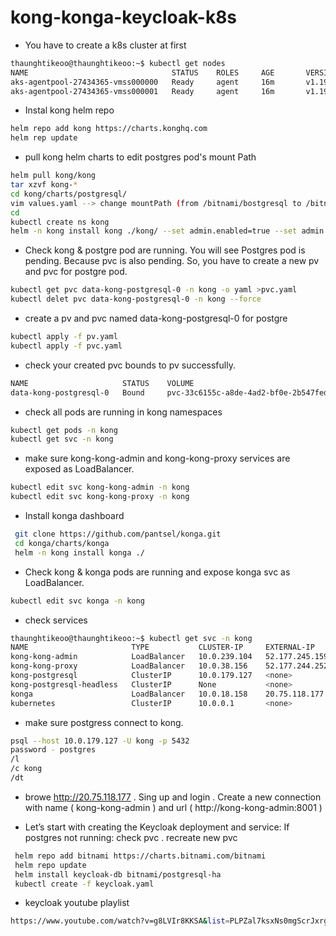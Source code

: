 # kong-konga-keycloak-k8s
* You have to create a k8s cluster at first
```bash
thaunghtikeoo@thaunghtikeoo:~$ kubectl get nodes
NAME                                STATUS    ROLES     AGE       VERSION
aks-agentpool-27434365-vmss000000   Ready     agent     16m       v1.19.11
aks-agentpool-27434365-vmss000001   Ready     agent     16m       v1.19.11
```
* Instal kong helm repo 
```bash
helm repo add kong https://charts.konghq.com
helm rep update
```
* pull kong helm charts to edit postgres pod's mount Path
```bash
helm pull kong/kong
tar xzvf kong-*
cd kong/charts/postgresql/
vim values.yaml --> change mountPath (from /bitnami/bostgresql to /bitnami )
cd
kubectl create ns kong
helm -n kong install kong ./kong/ --set admin.enabled=true --set admin.http.enabled=true --set postgresql.enabled=true   --set postgresql.postgresqlUsername=kong  --set postgresql.postgresqlDatabase=kong --set env.database=postgres --set postgresql.postgresqlPassword=postgres
```
* Check kong & postgre pod are running. You will see Postgres pod is pending. Because pvc is also pending. So, you have to create a new pv and pvc for postgre pod.
```bash
kubectl get pvc data-kong-postgresql-0 -n kong -o yaml >pvc.yaml
kubectl delet pvc data-kong-postgresql-0 -n kong --force
```
* create a pv and pvc named data-kong-postgresql-0 for postgre
```bash
kubectl apply -f pv.yaml
kubectl apply -f pvc.yaml
```
* check your created pvc bounds to pv successfully.
```bash
NAME                     STATUS    VOLUME                                     CAPACITY   ACCESS MODES   STORAGECLASS   AGE
data-kong-postgresql-0   Bound     pvc-33c6155c-a8de-4ad2-bf0e-2b547fed408f   8Gi        RWO            default        2m6s
```
* check all pods are running in kong namespaces
```bash
kubectl get pods -n kong
kubectl get svc -n kong
```
* make sure kong-kong-admin and kong-kong-proxy services are exposed as LoadBalancer.
```bash
kubectl edit svc kong-kong-admin -n kong
kubectl edit svc kong-kong-proxy -n kong
```
* Install konga dashboard
```bash
 git clone https://github.com/pantsel/konga.git
 cd konga/charts/konga
 helm -n kong install konga ./
 ```
 * Check kong & konga pods are running and expose konga svc as LoadBalancer.
 ```bash
 kubectl edit svc konga -n kong
 ```
 * check services
 ```bash 
thaunghtikeoo@thaunghtikeoo:~$ kubectl get svc -n kong
NAME                       TYPE           CLUSTER-IP     EXTERNAL-IP      PORT(S)                         AGE
kong-kong-admin            LoadBalancer   10.0.239.104   52.177.245.159   8001:30070/TCP,8444:31065/TCP   27m
kong-kong-proxy            LoadBalancer   10.0.38.156    52.177.244.252   80:31476/TCP,443:31404/TCP      27m
kong-postgresql            ClusterIP      10.0.179.127   <none>           5432/TCP                        27m
kong-postgresql-headless   ClusterIP      None           <none>           5432/TCP                        27m
konga                      LoadBalancer   10.0.18.158    20.75.118.177    80:30273/TCP                    8m11s
kubernetes                 ClusterIP      10.0.0.1       <none>           443/TCP                         54m
```
* make sure postgress connect to kong.
```bash
psql --host 10.0.179.127 -U kong -p 5432 
password - postgres
/l
/c kong
/dt
```
* browe http://20.75.118.177 . Sing up and login . Create a new connection with name ( kong-kong-admin ) and url ( http://kong-kong-admin:8001 )

* Let’s start with creating the Keycloak deployment and service: If postgres not running: check pvc . recreate  new pvc 
```bash
 helm repo add bitnami https://charts.bitnami.com/bitnami
 helm repo update
 helm install keycloak-db bitnami/postgresql-ha
 kubectl create -f keycloak.yaml
```
* keycloak youtube playlist
```bash
https://www.youtube.com/watch?v=g8LVIr8KKSA&list=PLPZal7ksxNs0mgScrJxrggEayV-TPZ9sA
```

